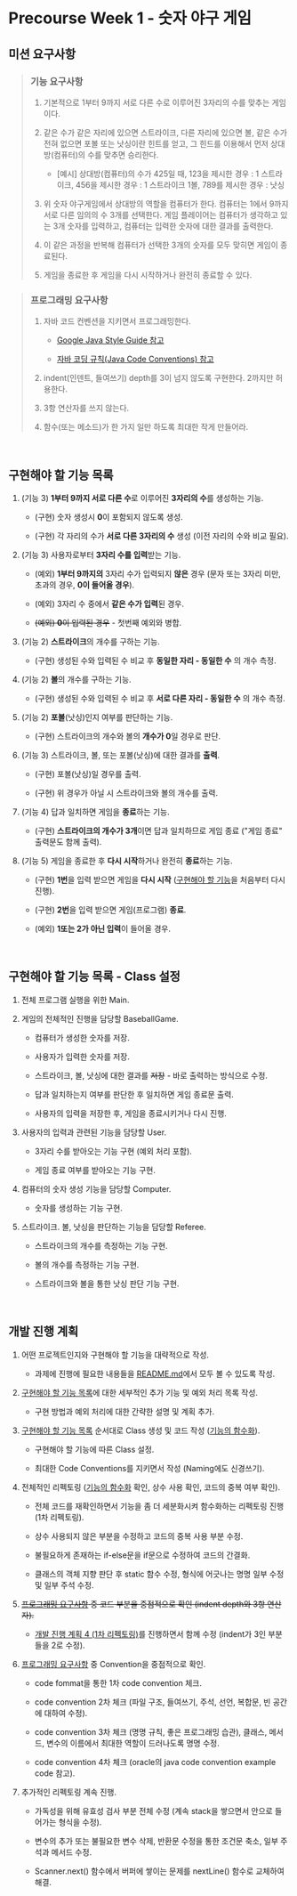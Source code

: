 # Precourse Week 1 - 숫자 야구 게임


## 미션 요구사항

>### 기능 요구사항
>
> 1. 기본적으로 1부터 9까지 서로 다른 수로 이루어진 3자리의 수를 맞추는 게임이다.
> 
> 2. 같은 수가 같은 자리에 있으면 스트라이크, 다른 자리에 있으면 볼, 같은 수가 전혀 없으면 포볼 또는 낫싱이란 힌트를 얻고, 그 힌드를 이용해서 먼저 상대방(컴퓨터)의 수를 맞추면 승리한다.
>       * [예시] 상대방(컴퓨터)의 수가 425일 때, 123을 제시한 경우 : 1 스트라이크, 456을 제시한 경우 : 1 스트라이크 1볼, 789를 제시한 경우 : 낫싱
> 
> 3. 위 숫자 야구게임에서 상대방의 역할을 컴퓨터가 한다. 컴퓨터는 1에서 9까지 서로 다른 임의의 수 3개를 선택한다. 게임 플레이어는 컴퓨터가 생각하고 있는 3개 숫자를 입력하고, 컴퓨터는 입력한 숫자에 대한 결과를 출력한다.
> 
> 4. 이 같은 과정을 반복해 컴퓨터가 선택한 3개의 숫자를 모두 맞히면 게임이 종료된다.
> 
> 5. 게임을 종료한 후 게임을 다시 시작하거나 완전히 종료할 수 있다.

>### 프로그래밍 요구사항
>
> 1. 자바 코드 컨벤션을 지키면서 프로그래밍한다.
>       * [Google Java Style Guide 참고](https://google.github.io/styleguide/javaguide.html)
> 
>       * [자바 코딩 규칙(Java Code Conventions) 참고](https://myeonguni.tistory.com/1596)
> 
> 2. indent(인덴트, 들여쓰기) depth를 3이 넘지 않도록 구현한다. 2까지만 허용한다.
> 
> 3. 3항 연산자를 쓰지 않는다.
> 
> 4. 함수(또는 메소드)가 한 가지 일만 하도록 최대한 작게 만들어라.
> 

<br>

## 구현해야 할 기능 목록 

1. (기능 3) **1부터 9까지 서로 다른 수**로 이루어진 **3자리의 수**를 생성하는 기능.

   * (구현) 숫자 생성시 **0**이 포함되지 않도록 생성.

   * (구현) 각 자리의 수가 **서로 다른 3자리의 수** 생성 (이전 자리의 수와 비교 필요).

2. (기능 3) 사용자로부터 **3자리 수를 입력**받는 기능.

   * (예외) **1부터 9까지의** 3자리 수가 입력되지 **않은** 경우 (문자 또는 3자리 미만, 초과의 경우, **0이 들어올 경우**).

   * (예외) 3자리 수 중에서 **같은 수가 입력**된 경우.

   * ~~(예외) **0**이 입력된 경우~~ - 첫번째 예외와 병합.
   
3. (기능 2) **스트라이크**의 개수를 구하는 기능.

   * (구현) 생성된 수와 입력된 수 비교 후 **동일한 자리 - 동일한 수** 의 개수 측정.
   
4. (기능 2) **볼**의 개수를 구하는 기능.

   * (구현) 생성된 수와 입력된 수 비교 후 **서로 다른 자리 - 동일한 수** 의 개수 측정.
   
5. (기능 2) **포볼**(낫싱)인지 여부를 판단하는 기능.

   * (구현) 스트라이크의 개수와 볼의 **개수가 0**일 경우로 판단.
   
6. (기능 3) 스트라이크, 볼, 또는 포볼(낫싱)에 대한 결과를 **출력**.

   * (구현) 포볼(낫싱)일 경우를 출력.

   * (구현) 위 경우가 아닐 시 스트라이크와 볼의 개수를 출력.
   
7. (기능 4) 답과 일치하면 게임을 **종료**하는 기능.

   * (구현) **스트라이크의 개수가 3개**이면 답과 일치하므로 게임 종료 ("게임 종료" 출력문도 함께 출력).
   
8. (기능 5) 게임을 종료한 후 **다시 시작**하거나 완전히 **종료**하는 기능.

   * (구현) **1번**을 입력 받으면 게임을 **다시 시작** ([구현해야 할 기능](#구현해야-할-기능-목록)을 처음부터 다시 진행).

   * (구현) **2번**을 입력 받으면 게임(프로그램) **종료**.

   * (예외) **1또는 2가 아닌 입력**이 들어올 경우.

<br>

## 구현해야 할 기능 목록 - Class 설정

1. 전체 프로그램 실행을 위한 Main.

2. 게임의 전체적인 진행을 담당할 BaseballGame.

   * 컴퓨터가 생성한 숫자를 저장.

   * 사용자가 입력한 숫자를 저장.

   * 스트라이크, 볼, 낫싱에 대한 결과를 ~~저장~~ - 바로 출력하는 방식으로 수정.

   * 답과 일치하는지 여부를 판단한 후 일치하면 게임 종료문 출력.

   * 사용자의 입력을 저장한 후, 게임을 종료시키거나 다시 진행.

3. 사용자의 입력과 관련된 기능을 담당할 User.

   * 3자리 수를 받아오는 기능 구현 (예외 처리 포함).

   * 게임 종료 여부를 받아오는 기능 구현.

4. 컴퓨터의 숫자 생성 기능을 담당할 Computer.

   * 숫자를 생성하는 기능 구현.

5. 스트라이크. 볼, 낫싱을 판단하는 기능을 담당할 Referee.

   * 스트라이크의 개수를 측정하는 기능 구현.

   * 볼의 개수를 측정하는 기능 구현.

   * 스트라이크와 볼을 통한 낫싱 판단 기능 구현.


<br>

## 개발 진행 계획

1. 어떤 프로젝트인지와 구현해야 할 기능을 대략적으로 작성.

   * 과제에 진행에 필요한 내용들을 [README.md](./README.md)에서 모두 볼 수 있도록 작성.

2. [구현해야 할 기능 목록](#구현해야-할-기능-목록)에 대한 세부적인 추가 기능 및 예외 처리 목록 작성.

   * 구현 방법과 예외 처리에 대한 간략한 설명 및 계획 추가.

3. [구현해야 할 기능 목록](#구현해야-할-기능-목록) 순서대로 Class 생성 및 코드 작성 ([기능의 함수화](#프로그래밍-요구사항)).

   * 구현해야 할 기능에 따른 Class 설정.

   * 최대한 Code Conventions를 지키면서 작성 (Naming에도 신경쓰기).

4. 전체적인 리펙토링 ([기능의 함수화](#프로그래밍-요구사항) 확인, 상수 사용 확인, 코드의 중복 여부 확인).

   * 전체 코드를 재확인하면서 기능을 좀 더 세분화시켜 함수화하는 리펙토링 진행 (1차 리펙토링).

   * 상수 사용되지 않은 부분을 수정하고 코드의 중복 사용 부분 수정. 

   * 불필요하게 존재하는 if-else문을 if문으로 수정하여 코드의 간결화.

   * 클래스의 객체 지향 판단 후 static 함수 수정, 형식에 어긋나는 명명 일부 수정 및 일부 주석 수정.

5. ~~[프로그래밍 요구사항](#프로그래밍-요구사항) 중 코드 부분을 중점적으로 확인 (indent depth와 3항 연산자).~~

   * [개발 진행 계획 4 (1차 리펙토링)](##-개발-진행-계획)를 진행하면서 함께 수정 (indent가 3인 부분들을 2로 수정).

6. [프로그래밍 요구사항](#프로그래밍-요구사항) 중 Convention을 중점적으로 확인.

   * code fommat을 통한 1차 code convention 체크.

   * code convention 2차 체크 (파일 구조, 들여쓰기, 주석, 선언, 복합문, 빈 공간에 대하여 수정).

   * code convention 3차 체크 (명명 규칙, 좋은 프로그래밍 습관), 클래스, 메서드, 변수의 이름에서 최대한 역할이 드러나도록 명명 수정.

   * code convention 4차 체크 (oracle의 java code convention example code 참고).

7. 추가적인 리펙토링 계속 진행.

   * 가독성을 위해 유효성 검사 부분 전체 수정 (계속 stack을 쌓으면서 안으로 들어가는 형식을 수정).

   * 변수의 추가 또는 불필요한 변수 삭제, 반환문 수정을 통한 조건문 축소, 일부 주석과 메서드 수정.

   * Scanner.next() 함수에서 버퍼에 쌓이는 문제를 nextLine() 함수로 교체하여 해결.